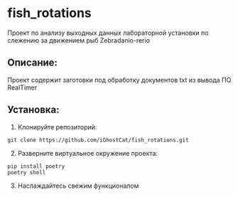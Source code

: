 # fish_rotations
Проект по анализу выходных данных лабораторной установки по слежению за движением рыб Zebradanio-rerio

## Описание:
Проект содержит заготовки под обработку документов txt из вывода ПО RealTimer

## Установка:

1. Клонируйте репозиторий: 
```
git clone https://github.com/iGhostCat/fish_rotations.git
```

2. Разверните виртуальное окружение проекта:
```
pip install poetry
poetry shell
```
3. Наслаждайтесь свежим функционалом